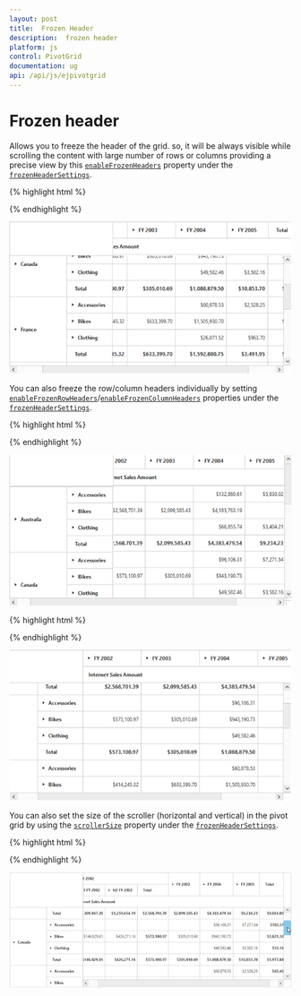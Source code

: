 ```yaml
---
layout: post
title:  Frozen Header
description:  frozen header
platform: js
control: PivotGrid
documentation: ug
api: /api/js/ejpivotgrid
---
```


# Frozen header

Allows you to freeze the header of the grid. so, it will be always visible while scrolling the content with large number of rows or columns providing a precise view by this [`enableFrozenHeaders`](/api/js/ejpivotgrid#members:frozenheadersettings-enablefrozenheaders) property under the [`frozenHeaderSettings`](/api/js/ejpivotgrid#members:frozenheadersettings).

{% highlight html %}

<div id="PivotGrid1"></div>

<script type="text/javascript">
    $(function() {
        $("#PivotGrid1").ejPivotGrid({
            //...
            frozenHeaderSettings : {enableFrozenHeaders : true}
        });
    });
</script>

{% endhighlight %}

![](FrozenHeader_images/row_col_freeze.png)

You can also freeze the row/column headers individually by setting [`enableFrozenRowHeaders`](/api/js/ejpivotgrid#members:frozenheadersettings-enablefrozenrowheaders)/[`enableFrozenColumnHeaders`](/api/js/ejpivotgrid#members:frozenheadersettings-enablefrozencolumnheaders) properties under the [`frozenHeaderSettings`](/api/js/ejpivotgrid#members:frozenheadersettings).

{% highlight html %}

<script type="text/javascript">
    $(function() {
        $("#PivotGrid1").ejPivotGrid({
            //...
            frozenHeaderSettings : {
                enableFrozenRowHeaders : true      //To Freeze the Row headers only
            }
        });
    });
</script>
    
{% endhighlight %}

![](FrozenHeader_images/row_freeze.png)

{% highlight html %}

<script type="text/javascript">
    $(function() {
        $("#PivotGrid1").ejPivotGrid({
            //...
            frozenHeaderSettings : {
                enableFrozenColumnHeaders : true  //To Freeze the Column headers only
            }
        });
    });
</script>

{% endhighlight %}

![](FrozenHeader_images/col_freeze.png)

You can also set the size of the scroller (horizontal and vertical) in the pivot grid by using the [`scrollerSize`](../api/ejpivotgrid#members:frozenheadersettings-scrollersize) property under the [`frozenHeaderSettings`](../api/ejpivotgrid#members:frozenheadersettings).

{% highlight html %}

<script type="text/javascript">
    $(function() {
        $("#PivotGrid1").ejPivotGrid({
            //...
            frozenHeaderSettings : {
                scrollerSize : 18      
            }
        });
    });
</script>
    
{% endhighlight %}

![](FrozenHeader_images/scroll_size.png)